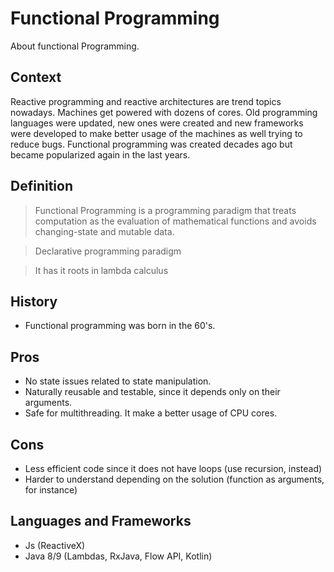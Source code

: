 # Functional Programming

About functional Programming.

## Context

Reactive programming and reactive architectures are trend topics nowadays. Machines get powered with dozens of cores. Old programming languages were updated, new ones were created and new frameworks were developed to make better usage of the machines as well trying to reduce bugs. Functional programming was created decades ago but became popularized again in the last years.

## Definition

> Functional Programming is a programming paradigm that treats computation as the evaluation of mathematical functions and avoids changing-state and mutable data.

> Declarative programming paradigm

> It has it roots in lambda calculus

## History

- Functional programming was born in the 60's.

## Pros

- No state issues related to state manipulation.
- Naturally reusable and testable, since it depends only on their arguments.
- Safe for multithreading. It make a better usage of CPU cores.

## Cons

- Less efficient code since it does not have loops (use recursion, instead)
- Harder to understand depending on the solution (function as arguments, for instance)

## Languages and Frameworks

- Js (ReactiveX)
- Java 8/9 (Lambdas, RxJava, Flow API, Kotlin)

